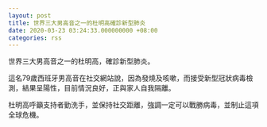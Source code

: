 ```yaml
---
layout: post
title: 世界三大男高音之一的杜明高確診新型肺炎
date: 2020-03-23 03:24:33.000000000 +08:00
categories: rss
---
```


世界三大男高音之一的杜明高，確診新型肺炎。

這名79歲西班牙男高音在社交網站說，因為發燒及咳嗽，而接受新型冠狀病毒檢測，結果呈陽性，目前情況良好，正與家人自我隔離。

杜明高呼籲支持者勤洗手，並保持社交距離，強調一定可以戰勝病毒，並制止這項全球危機。
